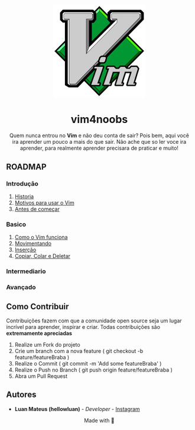 <p align="center">
  <a href="#">
    <img src="imagens/vim-logo.png" width="250px">
  </a>
</p>  
<h1 align="center">vim4noobs</h1>
<p align="center">Quem nunca entrou no <b>Vim</b> e não deu conta de sair? Pois bem, aqui você ira aprender um pouco a mais do que sair. Não ache que so ler voce ira aprender, para realmente aprender precisara de praticar e muito!</p>

<h2>ROADMAP</h2>
<h3>Introdução</h3>
<ol>
  <li><a href="00-introducao/historia.md">Historia</a></li>
  <li><a href="00-introducao/motivos.md">Motivos para usar o Vim</a></li>
  <li><a href="00-introducao/antes-de-comecar.md">Antes de começar</a></li>
</ol>
<h3>Basico</h3>
<ol>
  <li><a href="01-basico/como-vim-funciona">Como o Vim funciona</a></li>
  <li><a href="#">Movimentando</a></li>
  <li><a href="#">Inserção</a></li>
  <li><a href="#">Copiar, Colar e Deletar</a></li>
</ol>
<h3>Intermediario</h3>
<h3>Avançado</h3>


<h2>Como Contribuir</h2>
Contribuições fazem com que a comunidade open source seja um lugar incrível para aprender, inspirar e criar. Todas contribuições são <b>extremamente apreciadas</b>

<ol>
  <li>Realize um Fork do projeto</li>
  <li>Crie um branch com a nova feature ( git checkout -b feature/featureBraba )
  </li>
  <li>Realize o Commit ( git commit -m 'Add some featureBraba' )</li>
  <li>Realize o Push no Branch ( git push origin feature/featureBraba )</li>
  <li>Abra um Pull Request</li>
</ol>

<h2>Autores</h2>

<ul>
  <li><b>Luan Mateus (hellowluan)</b> - <i>Developer</i> - <a href="https://www.instagram.com/hellowluan/">Instagram</a></li>
</ul>

<p align="center">Made with 💜<p>
